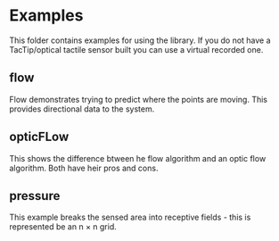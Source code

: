 # Examples
This folder contains examples for using the library. If you do not have a TacTip/optical tactile sensor built you can use a virtual recorded one.

## flow
Flow demonstrates trying to predict where the points are moving. This provides directional data to the system. 

## opticFLow 
This shows the difference btween he flow algorithm and an optic flow algorithm. Both have heir pros and cons.

## pressure
This example breaks the sensed area into receptive fields - this is represented be an n $\times$ n grid. 